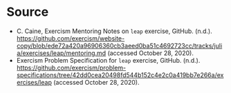 # Source

- C. Caine, Exercism Mentoring Notes on `leap` exercise, GitHub. (n.d.). https://github.com/exercism/website-copy/blob/ede72a420a96906360cb3aeed0ba51c4692723cc/tracks/julia/exercises/leap/mentoring.md (accessed October 28, 2020).
- Exercism Problem Specification for `leap` exercise, GitHub. (n.d.). https://github.com/exercism/problem-specifications/tree/42dd0cea20498fd544b152c4e2c0a419bb7e266a/exercises/leap (accessed October 28, 2020).
